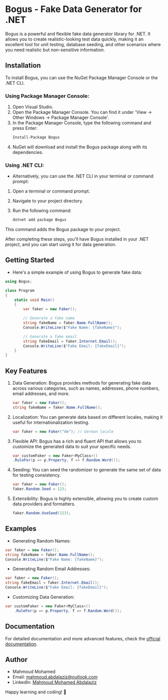 
# Bogus - Fake Data Generator for .NET
Bogus is a powerful and flexible fake data generator library for .NET. It allows you to create realistic-looking test data quickly, making it an excellent tool for unit testing, database seeding, and other scenarios where you need realistic but non-sensitive information.

## Installation
To install Bogus, you can use the NuGet Package Manager Console or the .NET CLI.

### Using Package Manager Console:
1. Open Visual Studio.
2. Open the Package Manager Console. You can find it under 'View -> Other Windows -> Package Manager Console'.
3. In the Package Manager Console, type the following command and press Enter:
    ```bash
    Install-Package Bogus
    ```
4. NuGet will download and install the Bogus package along with its dependencies.

### Using .NET CLI:
- Alternatively, you can use the .NET CLI in your terminal or command prompt:

1. Open a terminal or command prompt.

2. Navigate to your project directory.

3. Run the following command:
    ```bash
    dotnet add package Bogus
    ```
This command adds the Bogus package to your project.

After completing these steps, you'll have Bogus installed in your .NET project, and you can start using it for data generation.

## Getting Started
- Here's a simple example of using Bogus to generate fake data:

```csharp
using Bogus;

class Program
{
    static void Main()
    {
        var faker = new Faker();

        // Generate a fake name
        string fakeName = faker.Name.FullName();
        Console.WriteLine($"Fake Name: {fakeName}");

        // Generate a fake email
        string fakeEmail = faker.Internet.Email();
        Console.WriteLine($"Fake Email: {fakeEmail}");
    }
}
```

## Key Features
1. Data Generation:
    Bogus provides methods for generating fake data across various categories, such as names, addresses, phone numbers, email addresses, and more.

    ```csharp
    var faker = new Faker();
    string fakeName = faker.Name.FullName();
    ```

2. Localization:
    You can generate data based on different locales, making it useful for internationalization testing.
    ```csharp
    var faker = new Faker("de"); // German locale
    ```

3. Flexible API:
    Bogus has a rich and fluent API that allows you to customize the generated data to suit your specific needs.
    ```csharp
    var customFaker = new Faker<MyClass>()
    .RuleFor(p => p.Property, f => f.Random.Word());
    ```

4. Seeding:
    You can seed the randomizer to generate the same set of data for testing consistency.
    ```csharp
    var faker = new Faker();
    faker.Random.Seed = 123;
    ```

5. Extensibility:
    Bogus is highly extensible, allowing you to create custom data providers and formatters.
    ```csharp
    faker.Random.UseSeed(123);
    ```

## Examples

- Generating Random Names:
```csharp
var faker = new Faker();
string fakeName = faker.Name.FullName();
Console.WriteLine($"Fake Name: {fakeName}");
```

- Generating Random Email Addresses:
```csharp
var faker = new Faker();
string fakeEmail = faker.Internet.Email();
Console.WriteLine($"Fake Email: {fakeEmail}");
```
- Customizing Data Generation:
```csharp
var customFaker = new Faker<MyClass>()
    .RuleFor(p => p.Property, f => f.Random.Word());
```

## Documentation
For detailed documentation and more advanced features, check the [official documentation](https://github.com/bchavez/Bogus).

## Author

- Mahmoud Mohamed
- Email: mahmoud.abdalaziz@outlook.com
- LinkedIn: [Mahmoud Mohamed Abdalaziz](https://www.linkedin.com/in/mahmoud-mohamed-abd/)

Happy learning and coding! 🚀
